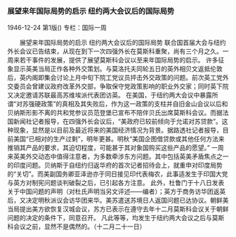 ### 展望来年国际局势的启示  纽约两大会议后的国际局势

1946-12-24
第1版()
专栏：国际一周

　　展望来年国际局势的启示
    纽约两大会议后的国际局势
    联合国首届大会与纽约外长会议已告结束，从现在到下一次四强外长在莫斯科重聚，尚有三个月之久。一周来若干事件的发展，提供了展望莫斯科会议以至来年国际局势的启示。
    许多征象显示英美当局正作各种外交策划。与莫洛托夫同轮五日的英外相贝文返抵伦敦后，英内阁即集会讨论上月中旬下院工党议员抨击外交政策的问题。前次英工党外交委员会曾建议政府改革外交部，争取保守党政策影响的职业外交家；同时英下院又决定邀请苏联最高苏维埃派代表团访英。
    在美国，于纽约两大会议中暴露所谓“对苏强硬政策”的真相及其失败后，作为这一政策的支柱并自旧金山会议以后和贝纳斯形影不离的共和党参议员范登堡已宣布不陪伴贝氏出席莫斯科会议。而据法国新闻社记者报导，在四强外长会议后，“美政府已较前倾向于允诺对苏贷款”。这种现象，显然是以目前及最近将来的美国经济情况为背景。据路透社记者报导，目前美国“已相对的生产过剩”，明年更甚。明秋“美国企图借贷款或其他任何方法来推销其产品的要求，其迫切程度，可能甚于其对象国购买这些产品的愿望。”
    一周来英美外交动态中值得注意者，为多数牵涉东方问题。其中包括英美矛盾焦点之一的印度问题。贝纳斯于自纽约归返华府的首次记者招待会上，就重申对印度局势的“关切”。而美副国务卿亚泽逊亦于同日接见印代表梅农，此事适发生于印国大党与英方对制宪问题谈判破裂之后，已引起各方注意。
    此外，杜鲁门于十八日发表关于中国问题的声明（对杜氏声明当另文评述——编者）；英方于商务访华团返英后，又决定明秋派议会访华团来华。美苏遣送苏境日人返国问题已达协议。朝鲜美当局提出美方欲恢复汉城会议，苏方已表示在遵守去年十二月莫斯科会议关于朝鲜问题的决定的条件下，同意召开。
    凡此等等，均发生于纽约两大会议之后与莫斯科会议之前，显然不是偶然的。（十二月二十一日）
